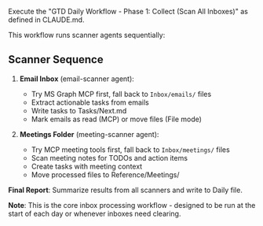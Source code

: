 Execute the "GTD Daily Workflow - Phase 1: Collect (Scan All Inboxes)" as defined in CLAUDE.md.

This workflow runs scanner agents sequentially:

## Scanner Sequence

1. **Email Inbox** (email-scanner agent):
   - Try MS Graph MCP first, fall back to `Inbox/emails/` files
   - Extract actionable tasks from emails
   - Write tasks to Tasks/Next.md
   - Mark emails as read (MCP) or move files (File mode)

2. **Meetings Folder** (meeting-scanner agent):
   - Try MCP meeting tools first, fall back to `Inbox/meetings/` files
   - Scan meeting notes for TODOs and action items
   - Create tasks with meeting context
   - Move processed files to Reference/Meetings/

**Final Report**: Summarize results from all scanners and write to Daily file.

**Note**: This is the core inbox processing workflow - designed to be run at the start of each day or whenever inboxes need clearing.
